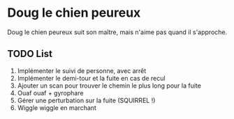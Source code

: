 # Doug le chien peureux

Doug le chien peureux suit son maître, mais n'aime pas quand il s'approche.

## TODO List

1. Implémenter le suivi de personne, avec arrêt
2. Implémenter le demi-tour et la fuite en cas de recul
3. Ajouter un scan pour trouver le chemin le plus long pour la fuite
4. Ouaf ouaf + gyrophare
5. Gérer une perturbation sur la fuite (SQUIRREL !) 
6. Wiggle wiggle en marchant

